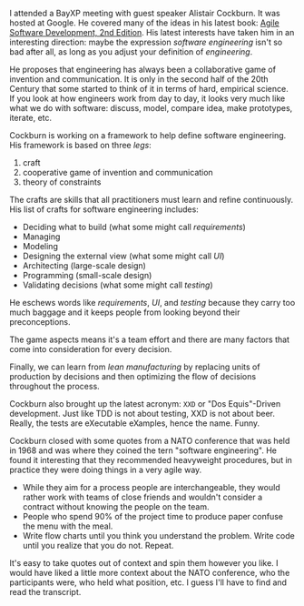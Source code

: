 I attended a BayXP meeting with guest speaker Alistair Cockburn.  It was hosted
at Google.  He covered many of the ideas in his latest book:
[Agile Software Development, 2nd Edition](http://amzn.com/0321482751).
His latest interests have taken him in an interesting direction: maybe the
expression _software engineering_ isn't so bad after all, as long as you adjust
your definition of _engineering_.

He proposes that engineering has always been a collaborative game of invention
and communication.  It is only in the second half of the 20th Century that some
started to think of it in terms of hard, empirical science.  If you look at how
engineers work from day to day, it looks very much like what we do with
software: discuss, model, compare idea, make prototypes, iterate, etc.

Cockburn is working on a framework to help define software engineering.  His
framework is based on three _legs_:

1. craft
1. cooperative game of invention and communication
1. theory of constraints

The crafts are skills that all practitioners must learn and refine continuously.
His list of crafts for software engineering includes:

- Deciding what to build (what some might call _requirements_)
- Managing
- Modeling
- Designing the external view (what some might call _UI_)
- Architecting (large-scale design)
- Programming (small-scale design)
- Validating decisions (what some might call _testing_)

He eschews words like _requirements_, _UI_, and _testing_ because they carry too
much baggage and it keeps people from looking beyond their preconceptions.

The game aspects means it's a team effort and there are many factors that come
into consideration for every decision.

Finally, we can learn from _lean manufacturing_ by replacing units of production
by decisions and then optimizing the flow of decisions throughout the process.

Cockburn also brought up the latest acronym: `XXD` or "Dos Equis"-Driven
development.  Just like TDD is not about testing, XXD is not about beer.  Really,
the tests are eXecutable eXamples, hence the name.  Funny.

Cockburn closed with some quotes from a NATO conference that was held in 1968
and was where they coined the tern "software engineering".  He found it
interesting that they recommended heavyweight procedures, but in practice they
were doing things in a very agile way.

- While they aim for a process people are interchangeable, they would rather work with teams of close friends and wouldn't consider a contract without knowing the people on the team.
- People who spend 90% of the project time to produce paper confuse the menu with the meal.
- Write flow charts until you think you understand the problem.  Write code until you realize that you do not.  Repeat.

It's easy to take quotes out of context and spin them however you like.  I would
have liked a little more context about the NATO conference, who the participants
were, who held what position, etc.  I guess I'll have to find and read the
transcript.
